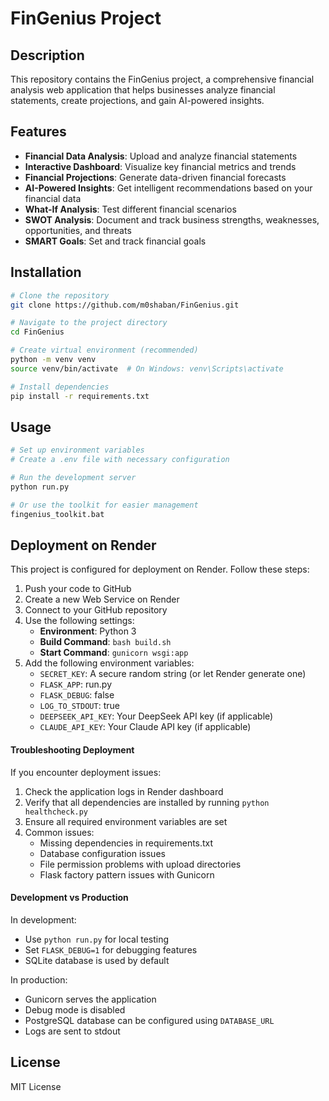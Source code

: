 # FinGenius Project

## Description
This repository contains the FinGenius project, a comprehensive financial analysis web application that helps businesses analyze financial statements, create projections, and gain AI-powered insights.

## Features

- **Financial Data Analysis**: Upload and analyze financial statements
- **Interactive Dashboard**: Visualize key financial metrics and trends
- **Financial Projections**: Generate data-driven financial forecasts
- **AI-Powered Insights**: Get intelligent recommendations based on your financial data
- **What-If Analysis**: Test different financial scenarios
- **SWOT Analysis**: Document and track business strengths, weaknesses, opportunities, and threats
- **SMART Goals**: Set and track financial goals

## Installation

```bash
# Clone the repository
git clone https://github.com/m0shaban/FinGenius.git

# Navigate to the project directory
cd FinGenius

# Create virtual environment (recommended)
python -m venv venv
source venv/bin/activate  # On Windows: venv\Scripts\activate

# Install dependencies
pip install -r requirements.txt
```

## Usage

```bash
# Set up environment variables
# Create a .env file with necessary configuration

# Run the development server
python run.py

# Or use the toolkit for easier management
fingenius_toolkit.bat
```

## Deployment on Render
This project is configured for deployment on Render. Follow these steps:

1. Push your code to GitHub
2. Create a new Web Service on Render
3. Connect to your GitHub repository
4. Use the following settings:
   - **Environment**: Python 3
   - **Build Command**: `bash build.sh`
   - **Start Command**: `gunicorn wsgi:app`
5. Add the following environment variables:
   - `SECRET_KEY`: A secure random string (or let Render generate one)
   - `FLASK_APP`: run.py
   - `FLASK_DEBUG`: false
   - `LOG_TO_STDOUT`: true
   - `DEEPSEEK_API_KEY`: Your DeepSeek API key (if applicable)
   - `CLAUDE_API_KEY`: Your Claude API key (if applicable)

#### Troubleshooting Deployment
If you encounter deployment issues:
1. Check the application logs in Render dashboard
2. Verify that all dependencies are installed by running `python healthcheck.py`
3. Ensure all required environment variables are set
4. Common issues:
   - Missing dependencies in requirements.txt
   - Database configuration issues
   - File permission problems with upload directories
   - Flask factory pattern issues with Gunicorn

#### Development vs Production
In development:
- Use `python run.py` for local testing
- Set `FLASK_DEBUG=1` for debugging features
- SQLite database is used by default

In production:
- Gunicorn serves the application
- Debug mode is disabled
- PostgreSQL database can be configured using `DATABASE_URL`
- Logs are sent to stdout

## License
MIT License
